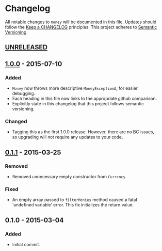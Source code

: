 # Changelog

All notable changes to `money` will be documented in this file. Updates should follow the [Keep a CHANGELOG](http://keepachangelog.com/) principles. This project adheres to [Semantic Versioning](http://semver.org/).

## [UNRELEASED]

## [1.0.0] - 2015-07-10

### Added
- `Money` now throws more descriptive `MoneyException`s, for easier debugging.
- Each heading in this file now links to the appropriate github comparison.
- Explicitly state in this changelog that this project follows semantic versioning.

### Changed
- Tagging this as the first 1.0.0 release. However, there are no BC issues, so upgrading will not require any updates to your code.

## [0.1.1] - 2015-03-25

### Removed
- Removed unnecessary empty constructor from `Currency`.

### Fixed
- An empty array passed to `filterMonies` method caused a fatal 'undefined variable' error. This fix initializes the return value.

## 0.1.0 - 2015-03-04

### Added
- Initial commit.

[unreleased]: https://github.com/browner12/money/compare/v1.0.0...HEAD
[1.0.0]: https://github.com/browner12/money/compare/v0.1.1...v1.0.0
[0.1.1]: https://github.com/browner12/money/compare/v0.1.0...v0.1.1
